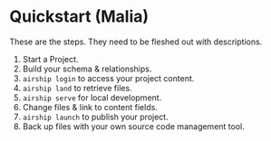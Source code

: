# Quickstart (Malia)

These are the steps. They need to be fleshed out with descriptions. 
1. Start a Project.
2. Build your schema & relationships.
3. `airship login` to access your project content.
4. `airship land` to retrieve files.
5. `airship serve` for local development.
6. Change files & link to content fields.
7. `airship launch` to publish your project.
8. Back up files with your own source code management tool.
